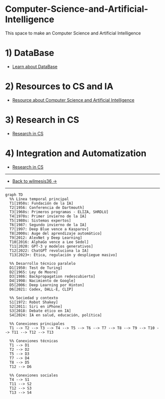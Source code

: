 # Computer-Science-and-Artificial-Intelligence
This space to make an Computer Science and Artificial Intelligence 

# 1) DataBase
- [Learn about DataBase](https://github.com/wilmesis36/Computer-Science-and-Artificial-Intelligence/wiki/Data-Base)

# 2) Resources to CS and IA
- [Resource about Computer Science and Artificial Intelligence](https://github.com/wilmesis36/Computer-Science-and-Artificial-Intelligence/wiki/Resources-----Computer-Science-and--Artificial-Intelligence)

# 3) Research in CS
- [Research in CS](https://github.com/wilmesis36/Computer-Science-and-Artificial-Intelligence/wiki/Research)

# 4) Integration and Automatization 
- [Research in CS](https://github.com/wilmesis36/Computer-Science-and-Artificial-Intelligence/wiki/Research)
--------------------------------------------------------
- [Back to wilmesis36 ->](https://github.com/wilmesis36)
--------------------------------------------------------
```mermaid
graph TD
  %% Línea temporal principal
  T1[1950s: Fundación de la IA]
  T2[1956: Conferencia de Dartmouth]
  T3[1960s: Primeros programas - ELIZA, SHRDLU]
  T4[1970s: Primer invierno de la IA]
  T5[1980s: Sistemas expertos]
  T6[1987: Segundo invierno de la IA]
  T7[1997: Deep Blue vence a Kasparov]
  T8[2000s: Auge del aprendizaje automático]
  T9[2012: AlexNet y Deep Learning]
  T10[2016: AlphaGo vence a Lee Sedol]
  T11[2020: GPT-3 y modelos generativos]
  T12[2022: ChatGPT revoluciona la IA]
  T13[2023+: Ética, regulación y despliegue masivo]

  %% Desarrollo técnico paralelo
  D1[1950: Test de Turing]
  D2[1965: Ley de Moore]
  D3[1986: Backpropagation redescubierto]
  D4[1998: Nacimiento de Google]
  D5[2006: Deep Learning por Hinton]
  D6[2021: Codex, DALL-E, CLIP]

  %% Sociedad y contexto
  S1[1972: Robot Shakey]
  S2[2011: Siri en iPhone]
  S3[2018: Debate ético en IA]
  S4[2024: IA en salud, educación, política]

  %% Conexiones principales
  T1 --> T2 --> T3 --> T4 --> T5 --> T6 --> T7 --> T8 --> T9 --> T10 --> T11 --> T12 --> T13

  %% Conexiones técnicas
  T1 --> D1
  T2 --> D2
  T5 --> D3
  T7 --> D4
  T8 --> D5
  T12 --> D6

  %% Conexiones sociales
  T4 --> S1
  T11 --> S2
  T12 --> S3
  T13 --> S4
```

